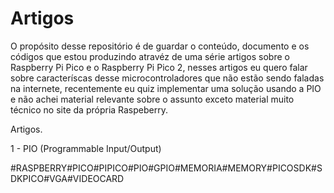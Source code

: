 # Artigos

O propósito desse repositório é de guardar o conteúdo, documento e os códigos que estou produzindo atravéz de uma série artigos sobre o Raspberry Pi Pico e o Raspberry Pi Pico 2, nesses artigos eu quero falar sobre caracteríscas desse microcontroladores que não estão sendo faladas na internete, recentemente eu quiz implementar uma solução usando a PIO e não achei material relevante sobre o assunto exceto material muito técnico no site da própria Raspeberry.

Artigos.

1 - PIO (Programmable Input/Output)














#RASPBERRY#PICO#PIPICO#PIO#GPIO#MEMORIA#MEMORY#PICOSDK#SDKPICO#VGA#VIDEOCARD
